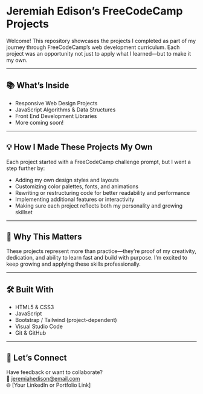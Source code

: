 # Jeremiah Edison’s FreeCodeCamp Projects

Welcome! This repository showcases the projects I completed as part of my journey through FreeCodeCamp’s web development curriculum. Each project was an opportunity not just to apply what I learned—but to make it my own.

---

## 📚 What’s Inside

- Responsive Web Design Projects  
- JavaScript Algorithms & Data Structures  
- Front End Development Libraries  
- More coming soon!

---

## 💡 How I Made These Projects My Own

Each project started with a FreeCodeCamp challenge prompt, but I went a step further by:

- Adding my own design styles and layouts
- Customizing color palettes, fonts, and animations
- Rewriting or restructuring code for better readability and performance
- Implementing additional features or interactivity
- Making sure each project reflects both my personality and growing skillset

---

## 🚀 Why This Matters

These projects represent more than practice—they’re proof of my creativity, dedication, and ability to learn fast and build with purpose. I’m excited to keep growing and applying these skills professionally.

---

## 🛠️ Built With

- HTML5 & CSS3  
- JavaScript  
- Bootstrap / Tailwind (project-dependent)  
- Visual Studio Code  
- Git & GitHub  

---

## 🙌 Let’s Connect

Have feedback or want to collaborate?  
📧 jeremiahedison@email.com  
🌐 [Your LinkedIn or Portfolio Link]


